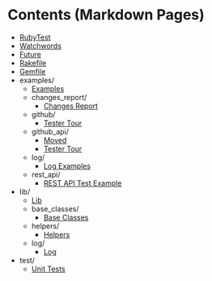 # Contents (Markdown Pages)

   - [RubyTest](./README.md#readme)
   - [Watchwords](./Watchwords.md#watchwords)
   - [Future](./Future.md#future)
   - [Rakefile](./Rakefile.md#rakefile)
   - [Gemfile](./Gemfile.md#gemfile)
   - examples/
     - [Examples](./examples/Examples.md#examples)
     - changes_report/
       - [Changes Report](./examples/changes_report/ChangesReport.md#changes-report)
     - github/
       - [Tester Tour](./examples/github/TesterTour.md#tester-tour)
     - github_api/
       - [Moved](./examples/github_api/Moved.md#moved)
       - [Tester Tour](./examples/github_api/TesterTour.md#tester-tour)
     - log/
       - [Log Examples](./examples/log/Log.md#log)
     - rest_api/
       - [REST API Test Example](./examples/rest_api/RestAPI.md#rest-api)
   - lib/
     - [Lib](./lib/Lib.md#lib)
     - base_classes/
       - [Base Classes](./lib/base_classes/BaseClasses.md#base-classes)
     - helpers/
       - [Helpers](./lib/helpers/Helpers.md#helpers)
     - log/
       - [Log](./lib/log/Log.md#log)
   - test/
     - [Unit Tests](./test/Test.md#test)
